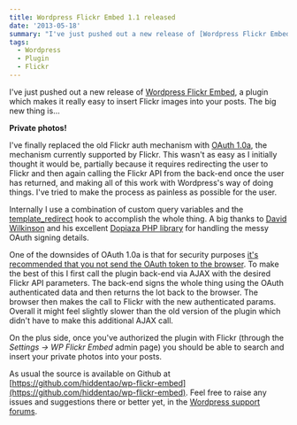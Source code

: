 ```yaml
---
title: Wordpress Flickr Embed 1.1 released
date: '2013-05-18'
summary: "I've just pushed out a new release of [Wordpress Flickr Embed](http:&#47;&#47;wordpress.org&#47;support&#47;plugin&#47;wp-flickr-embed), a plugin which makes it really easy to insert Flickr images into your posts. The big new thing is...\r\n"
tags:
  - Wordpress
  - Plugin
  - Flickr
---
```

I've just pushed out a new release of [Wordpress Flickr Embed](http://wordpress.org/support/plugin/wp-flickr-embed), a plugin which makes it really easy to insert Flickr images into your posts. The big new thing is...

**Private photos!**

I've finally replaced the old Flickr auth mechanism with [OAuth 1.0a](http://www.flickr.com/services/api/auth.oauth.html), the mechanism currently supported by Flickr. This wasn't as easy as I initially thought it would be, partially because it requires redirecting the user to Flickr and then again calling the Flickr API from the back-end once the user has returned, and making all of this work with Wordpress's way of doing things. I've tried to make the process as painless as possible for the user.

Internally I use a combination of custom query variables and the [template_redirect](http://codex.wordpress.org/Plugin_API/Action_Reference/template_redirect) hook to accomplish the whole thing. A big thanks to [David Wilkinson](http://dopiaza.org/) and his excellent [Dopiaza PHP library](https://github.com/dopiaza/DPZFlickr) for handling the messy OAuth signing details.

One of the downsides of OAuth 1.0a is that for security purposes [it's recommended that you not send the OAuth token to the browser](https://dev.twitter.com/discussions/2692). To make the best of this I first call the plugin back-end via AJAX with the desired Flickr API parameters. The back-end signs the whole thing using the OAuth authenticated data and then returns the lot back to the browser. The browser then makes the call to Flickr with the new authenticated params. Overall it might feel slightly slower than the old version of the plugin which didn't have to make this additional AJAX call.

On the plus side, once you've authorized the plugin with Flickr (through the _Settings -> WP Flickr Embed_ admin page) you should be able to search and insert your private photos into your posts.

As usual the source is available on Github at [https://github.com/hiddentao/wp-flickr-embed](https://github.com/hiddentao/wp-flickr-embed). Feel free to raise any issues and suggestions there or better yet, in the [Wordpress support forums](http://wordpress.org/support/plugin/wp-flickr-embed).
